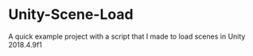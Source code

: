 # Unity-Scene-Load
A quick example project with a script that I made to load scenes in Unity 2018.4.9f1
